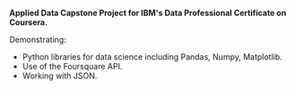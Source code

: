 <b>Applied Data Capstone Project for IBM's Data Professional Certificate on Coursera.</b>

Demonstrating:
<ul>
  <li>Python libraries for data science including Pandas, Numpy, Matplotlib.</li>
  <li>Use of the Foursquare API.</li>
  <li>Working with JSON.</li>
</ul>

